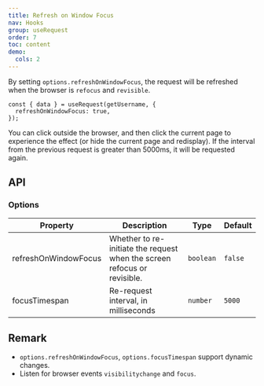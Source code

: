 ```yaml
---
title: Refresh on Window Focus
nav: Hooks
group: useRequest
order: 7
toc: content
demo:
  cols: 2
---
```


By setting `options.refreshOnWindowFocus`, the request will be refreshed when the browser is `refocus` and `revisible`.

```tsx | pure
const { data } = useRequest(getUsername, {
  refreshOnWindowFocus: true,
});
```

You can click outside the browser, and then click the current page to experience the effect (or hide the current page and redisplay). If the interval from the previous request is greater than 5000ms, it will be requested again.

<code src="./demo/refreshOnWindowFocus.tsx"></code>

## API

### Options

| Property | Description | Type | Default |
| --- | --- | --- | --- |
| refreshOnWindowFocus | Whether to re-initiate the request when the screen refocus or revisible. | `boolean` | `false` |
| focusTimespan | Re-request interval, in milliseconds | `number` | `5000` |

## Remark

- `options.refreshOnWindowFocus`, `options.focusTimespan` support dynamic changes.
- Listen for browser events `visibilitychange` and `focus`.
